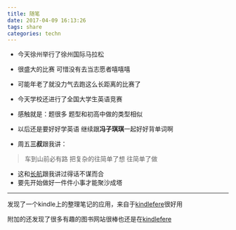 ```yaml
---
title: 随笔
date: 2017-04-09 16:13:26
tags: share
categories: techn
---
```

- 今天徐州举行了徐州国际马拉松
- 很盛大的比赛 可惜没有去当志愿者嘻嘻嘻
- 可能年老了就没力气去跑这么长距离的比赛了
- 今天学校还进行了全国大学生英语竞赛
- 感触就是：题很多 题型和初高中做的类型相似 
- 以后还是要好好学英语 继续跟**冯子琪琪**一起好好背单词啊

- 周五**三叔**跟我讲：
> 车到山前必有路
> 把复杂的往简单了想
> 往简单了做
- 这和[长航](https://iamsail.github.io)跟我讲过得话不谋而合
- 要先开始做好一件件小事才能聚沙成塔
---
 发现了一个kindle上的整理笔记的应用，来自于[kindlefere](https://kindlefere.com/tools#ClippingsFere)很好用

 附加的还发现了很多有趣的图书网站很棒也还是在[kindlefere](https://kindlefere.com)
